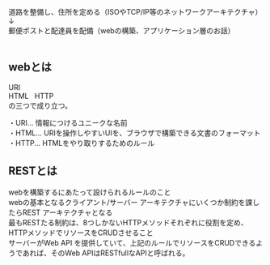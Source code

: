 道路を整備し、住所を定める（ISOやTCP/IP等のネットワークアーキテクチャ）  
↓  
郵便ポストと配達員を配備（webの構築、アプリケーション層のお話）  
  
## webとは  
URI  
HTML  
HTTP  
の三つで成り立つ。  
  
・URI... 情報につけるユニークな名前  
・HTML... URIを操作しやすいUIを、ブラウザで構築できる文書のフォーマット  
・HTTP... HTMLをやり取りするためのルール  
  
## RESTとは  
webを構築するにあたって設けられるルールのこと  
webの基本となるクライアント/サーバー アーキテクチャにいくつか制約を課したらREST アーキテクチャとなる  
最もRESTたる制約は、8つしかないHTTPメソッドそれぞれに役割を定め、HTTPメソッドでリソースをCRUDさせること  
サーバーがWeb API を提供していて、上記のルールでリソースをCRUDできるようであれば、そのWeb APIはRESTfullなAPIと呼ばれる。  
  
